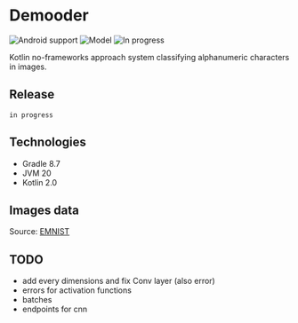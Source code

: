 # Demooder

![Android support](https://shields.io/badge/Kotlin-2.0-green) ![Model](https://shields.io/badge/JVM-20-purple) ![In progress](https://shields.io/badge/In_progress-purple)

Kotlin no-frameworks approach system classifying alphanumeric characters in images.


## Release

`
in progress
`

## Technologies

- Gradle 8.7
- JVM 20
- Kotlin 2.0

## Images data

Source: <a href="https://www.kaggle.com/datasets/crawford/emnist/data">EMNIST</a>


## TODO
- add every dimensions and fix Conv layer (also error)
- errors for activation functions
- batches
- endpoints for cnn